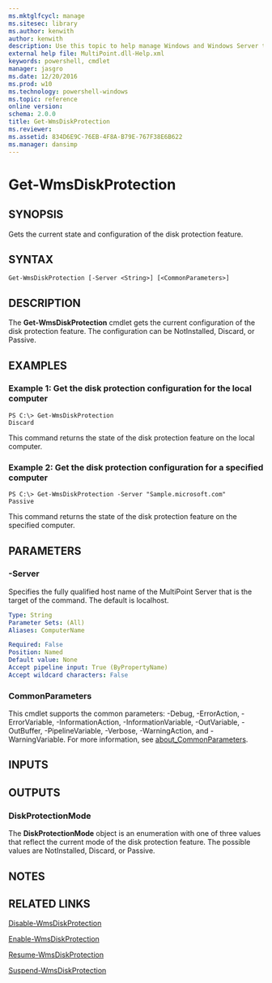 ```yaml
---
ms.mktglfcycl: manage
ms.sitesec: library
ms.author: kenwith
author: kenwith
description: Use this topic to help manage Windows and Windows Server technologies with Windows PowerShell.
external help file: MultiPoint.dll-Help.xml
keywords: powershell, cmdlet
manager: jasgro
ms.date: 12/20/2016
ms.prod: w10
ms.technology: powershell-windows
ms.topic: reference
online version: 
schema: 2.0.0
title: Get-WmsDiskProtection
ms.reviewer:
ms.assetid: 834D6E9C-76EB-4F8A-B79E-767F38E6B622
ms.manager: dansimp
---
```


# Get-WmsDiskProtection

## SYNOPSIS
Gets the current state and configuration of the disk protection feature.

## SYNTAX

```
Get-WmsDiskProtection [-Server <String>] [<CommonParameters>]
```

## DESCRIPTION
The **Get-WmsDiskProtection** cmdlet gets the current configuration of the disk protection feature.
The configuration can be NotInstalled, Discard, or Passive.

## EXAMPLES

### Example 1: Get the disk protection configuration for the local computer
```
PS C:\> Get-WmsDiskProtection
Discard
```

This command returns the state of the disk protection feature on the local computer.

### Example 2: Get the disk protection configuration for a specified computer
```
PS C:\> Get-WmsDiskProtection -Server "Sample.microsoft.com"
Passive
```

This command returns the state of the disk protection feature on the specified computer.

## PARAMETERS

### -Server
Specifies the fully qualified host name of the MultiPoint Server that is the target of the command.
The default is localhost.

```yaml
Type: String
Parameter Sets: (All)
Aliases: ComputerName

Required: False
Position: Named
Default value: None
Accept pipeline input: True (ByPropertyName)
Accept wildcard characters: False
```

### CommonParameters
This cmdlet supports the common parameters: -Debug, -ErrorAction, -ErrorVariable, -InformationAction, -InformationVariable, -OutVariable, -OutBuffer, -PipelineVariable, -Verbose, -WarningAction, and -WarningVariable. For more information, see [about_CommonParameters](http://go.microsoft.com/fwlink/?LinkID=113216).

## INPUTS

## OUTPUTS

### DiskProtectionMode
The **DiskProtectionMode** object is an enumeration with one of three values that reflect the current mode of the disk protection feature.
The possible values are NotInstalled, Discard, or Passive.

## NOTES

## RELATED LINKS

[Disable-WmsDiskProtection](./Disable-WmsDiskProtection.md)

[Enable-WmsDiskProtection](./Enable-WmsDiskProtection.md)

[Resume-WmsDiskProtection](./Resume-WmsDiskProtection.md)

[Suspend-WmsDiskProtection](./Suspend-WmsDiskProtection.md)

